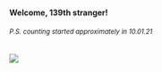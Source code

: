 #### Welcome, 139th stranger!

###### <sup>P.S. counting started approximately in 10.01.21</sup>

<img src="https://kraftwerk28.pp.ua/vcnt.png"></img>
